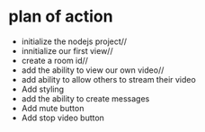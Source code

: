 # plan of action

- initialize the nodejs project//
- innitialize our first view//
- create a room id//
- add the ability to view our own video//
- add ability to allow others to stream their video
- Add styling
- add the ability to create messages
- Add mute button
- Add stop video button

